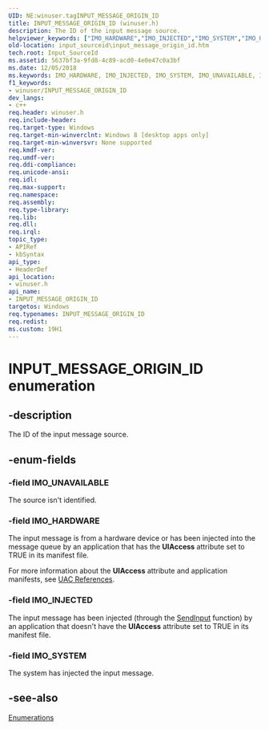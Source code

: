 ```yaml
---
UID: NE:winuser.tagINPUT_MESSAGE_ORIGIN_ID
title: INPUT_MESSAGE_ORIGIN_ID (winuser.h)
description: The ID of the input message source.
helpviewer_keywords: ["IMO_HARDWARE","IMO_INJECTED","IMO_SYSTEM","IMO_UNAVAILABLE","INPUT_MESSAGE_ORIGIN_ID","INPUT_MESSAGE_ORIGIN_ID enumeration","input_sourceid.input_message_origin_id","inputsourceid.input_message_origin_id","winuser/IMO_HARDWARE","winuser/IMO_INJECTED","winuser/IMO_SYSTEM","winuser/IMO_UNAVAILABLE","winuser/INPUT_MESSAGE_ORIGIN_ID"]
old-location: input_sourceid\input_message_origin_id.htm
tech.root: Input_SourceId
ms.assetid: 5637bf3a-9fd8-4c89-acd0-4e0e47c0a3bf
ms.date: 12/05/2018
ms.keywords: IMO_HARDWARE, IMO_INJECTED, IMO_SYSTEM, IMO_UNAVAILABLE, INPUT_MESSAGE_ORIGIN_ID, INPUT_MESSAGE_ORIGIN_ID enumeration, input_sourceid.input_message_origin_id, inputsourceid.input_message_origin_id, winuser/IMO_HARDWARE, winuser/IMO_INJECTED, winuser/IMO_SYSTEM, winuser/IMO_UNAVAILABLE, winuser/INPUT_MESSAGE_ORIGIN_ID
f1_keywords:
- winuser/INPUT_MESSAGE_ORIGIN_ID
dev_langs:
- c++
req.header: winuser.h
req.include-header: 
req.target-type: Windows
req.target-min-winverclnt: Windows 8 [desktop apps only]
req.target-min-winversvr: None supported
req.kmdf-ver: 
req.umdf-ver: 
req.ddi-compliance: 
req.unicode-ansi: 
req.idl: 
req.max-support: 
req.namespace: 
req.assembly: 
req.type-library: 
req.lib: 
req.dll: 
req.irql: 
topic_type:
- APIRef
- kbSyntax
api_type:
- HeaderDef
api_location:
- winuser.h
api_name:
- INPUT_MESSAGE_ORIGIN_ID
targetos: Windows
req.typenames: INPUT_MESSAGE_ORIGIN_ID
req.redist: 
ms.custom: 19H1
---
```


# INPUT_MESSAGE_ORIGIN_ID enumeration


## -description


The ID of the input message source.


## -enum-fields




### -field IMO_UNAVAILABLE

The source isn't identified.


### -field IMO_HARDWARE

The input message is from a hardware device or has been  injected into the message queue by an application that has the <b>UIAccess</b> attribute set to TRUE in its manifest file. 

For more information about the <b>UIAccess</b> attribute and application manifests, see <a href="/previous-versions/bb756883(v=msdn.10)">UAC References</a>.


### -field IMO_INJECTED

The input message has been injected (through the <a href="https://docs.microsoft.com/windows/desktop/api/winuser/nf-winuser-sendinput">SendInput</a> function) by an application that doesn't have the <b>UIAccess</b> attribute set to TRUE in its manifest file.


### -field IMO_SYSTEM

The system has injected the input message.


## -see-also




<a href="https://docs.microsoft.com/previous-versions/windows/desktop/input_sourceid/enumerations">Enumerations</a>
 

 


